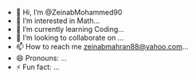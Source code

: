 - 👋 Hi, I’m @ZeinabMohammed90
- 👀 I’m interested in Math...
- 🌱 I’m currently learning Coding...
- 💞️ I’m looking to collaborate on ...
- 📫 How to reach me zeinabmahran88@yahoo.com...
- 😄 Pronouns: ...
- ⚡ Fun fact: ...

<!---
ZeinabMohammed90/ZeinabMohammed90 is a ✨ special ✨ repository because its `README.md` (this file) appears on your GitHub profile.
You can click the Preview link to take a look at your changes.
--->

